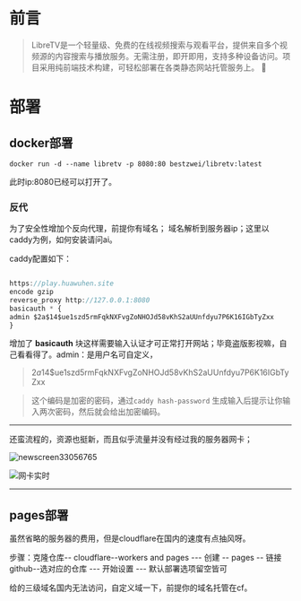 # 前言

> LibreTV是一个轻量级、免费的在线视频搜索与观看平台，提供来自多个视频源的内容搜索与播放服务。无需注册，即开即用，支持多种设备访问。项目采用纯前端技术构建，可轻松部署在各类静态网站托管服务上。 🌟

# 部署

## docker部署

` docker run -d --name libretv -p 8080:80 bestzwei/libretv:latest `

此时ip:8080已经可以打开了。

### 反代
为了安全性增加个反向代理，前提你有域名；
域名解析到服务器ip；这里以caddy为例，如何安装请问ai。

caddy配置如下：

```js

https://play.huawuhen.site
encode gzip
reverse_proxy http://127.0.0.1:8080
basicauth * {
admin $2a$14$ue1szd5rmFqkNXFvgZoNHOJd58vKhS2aUUnfdyu7P6K16IGbTyZxx
}
```

增加了 **basicauth** 块这样需要输入认证才可正常打开网站；毕竟盗版影视嘛，自己看看得了。admin：是用户名可自定义，
> $2a$14$ue1szd5rmFqkNXFvgZoNHOJd58vKhS2aUUnfdyu7P6K16IGbTyZxx

> 这个编码是加密的密码，通过` caddy hash-password ` 生成输入后提示让你输入两次密码，然后就会给出加密编码。

---
还蛮流程的，资源也挺新，而且似乎流量并没有经过我的服务器网卡；

![newscreen33056765](https://photo.459122.xyz/i/6995212091c34437ebf0f81acef500a5.jpg)

![网卡实时](https://photo.459122.xyz/i/69681be319ec7c89c97d1ac5afa2a328.jpg)

---

## pages部署
虽然省略的服务器的费用，但是cloudflare在国内的速度有点抽风呀。

步骤：克隆仓库-- cloudflare--workers and pages --- 创建 -- pages -- 链接github--选对应的仓库 --- 开始设置 --- 默认部署选项留空皆可

给的三级域名国内无法访问，自定义域一下，前提你的域名托管在cf。